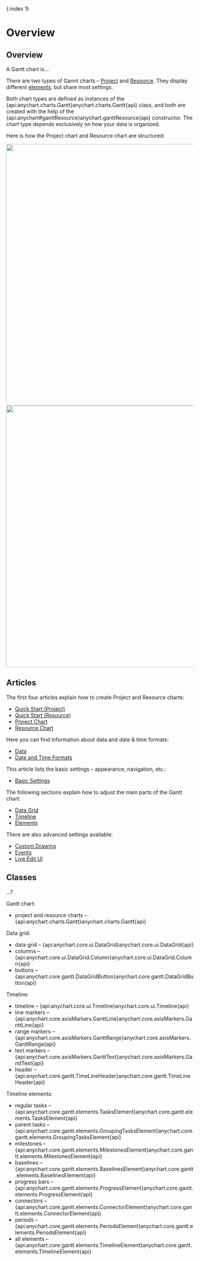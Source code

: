 {:index 1}
# Overview

## Overview

A Gantt chart is...

There are two types of Gannt charts – [Project](Project_Chart) and [Resource](Resource_Chart). They display different [elements](Elements), but share most settings.

Both chart types are defined as instances of the {api:anychart.charts.Gantt}anychart.charts.Gantt{api} class, and both are created with the help of the {api:anychart#ganttResource}anychart.ganttResource{api} constructor. The chart type depends exclusively on how your data is organized.

Here is how the Project chart and Resource chart are structured:

<img width="700" src ="https://static.anychart.com/images/project_timeline.jpg" />

<img width="700" src ="https://static.anychart.com/images/resource_timeline.jpg" />

## Articles

The first four articles explain how to create Project and Resource charts:

* [Quick Start (Project)](Quick_Start_\(Project\))
* [Quick Start (Resource)](Quick_Start_\(Resource\))
* [Project Chart](Project_Chart)
* [Resource Chart](Resource_Chart)

Here you can find information about data and date & time formats:
* [Data](Data)
* [Date and Time Formats](Date_and_Time_Formats)

This article lists the basic settings – appearance, navigation, etc.:
* [Basic Settings](Basic_Settings)

The following sections explain how to adjust the main parts of the Gantt chart:

* [Data Grid](Data_Grid)
* [Timeline](Timeline)
* [Elements](Elements)

There are also advanced settings available:
* [Custom Drawing](Custom_Drawing)
* [Events](Events)
* [Live Edit UI](Live_Edit_UI)

## Classes

...?

Gantt chart:

* project and resource charts – {api:anychart.charts.Gantt}anychart.charts.Gantt{api}

Data grid:

* data grid – {api:anychart.core.ui.DataGrid}anychart.core.ui.DataGrid{api}
* columns – {api:anychart.core.ui.DataGrid.Column}anychart.core.ui.DataGrid.Column{api}
* buttons – {api:anychart.core.gantt.DataGridButton}anychart.core.gantt.DataGridButton{api}

Timeline:

*  timeline – {api:anychart.core.ui.Timeline}anychart.core.ui.Timeline{api}
* line markers – {api:anychart.core.axisMarkers.GanttLine}anychart.core.axisMarkers.GanttLine{api}
* range markers – {api:anychart.core.axisMarkers.GanttRange}anychart.core.axisMarkers.GanttRange{api}
* text markers – {api:anychart.core.axisMarkers.GanttText}anychart.core.axisMarkers.GanttText{api}
* header – {api:anychart.core.gantt.TimeLineHeader}anychart.core.gantt.TimeLineHeader{api}

Timeline elements:

* regular tasks – {api:anychart.core.gantt.elements.TasksElement}anychart.core.gantt.elements.TasksElement{api}
* parent tasks – {api:anychart.core.gantt.elements.GroupingTasksElement}anychart.core.gantt.elements.GroupingTasksElement{api}
* milestones – {api:anychart.core.gantt.elements.MilestonesElement}anychart.core.gantt.elements.MilestonesElement{api}
* baselines – {api:anychart.core.gantt.elements.BaselinesElement}anychart.core.gantt.elements.BaselinesElement{api}
* progress bars – {api:anychart.core.gantt.elements.ProgressElement}anychart.core.gantt.elements.ProgressElement{api}
* connectors – {api:anychart.core.gantt.elements.ConnectorElement}anychart.core.gantt.elements.ConnectorElement{api}
* periods – {api:anychart.core.gantt.elements.PeriodsElement}anychart.core.gantt.elements.PeriodsElement{api}
* all elements – {api:anychart.core.gantt.elements.TimelineElement}anychart.core.gantt.elements.TimelineElement{api}